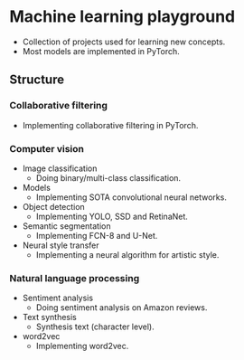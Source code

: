 # Machine learning playground

- Collection of projects used for learning new concepts.
- Most models are implemented in PyTorch.

## Structure

### Collaborative filtering

- Implementing collaborative filtering in PyTorch.

### Computer vision

- Image classification
  - Doing binary/multi-class classification.
- Models
  - Implementing SOTA convolutional neural networks.
- Object detection
  - Implementing YOLO, SSD and RetinaNet.
- Semantic segmentation
  - Implementing FCN-8 and U-Net.
- Neural style transfer
  - Implementing a neural algorithm for artistic style.

### Natural language processing

- Sentiment analysis
  - Doing sentiment analysis on Amazon reviews.
- Text synthesis
  - Synthesis text (character level).
- word2vec
  - Implementing word2vec.
